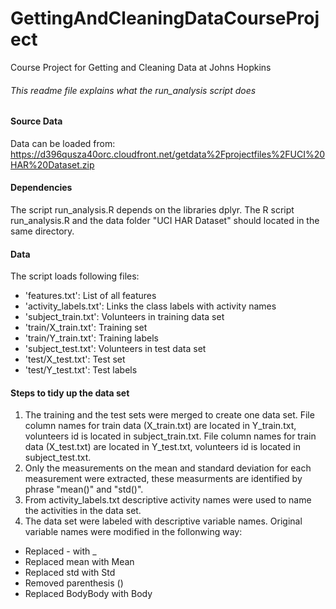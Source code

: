 # GettingAndCleaningDataCourseProject
Course Project for Getting and Cleaning Data at Johns Hopkins 


###### This readme file explains what the run_analysis script does

#### Source Data
Data can be loaded from:
https://d396qusza40orc.cloudfront.net/getdata%2Fprojectfiles%2FUCI%20HAR%20Dataset.zip

#### Dependencies

The script run_analysis.R depends on the libraries dplyr.
The R script run_analysis.R and the data folder "UCI HAR Dataset" should located in the same directory.

#### Data

The script loads following files:

-  'features.txt': List of all features
-  'activity_labels.txt': Links the class labels with activity names
-  'subject_train.txt': Volunteers in training data set
-  'train/X_train.txt': Training set
-  'train/Y_train.txt': Training labels
-  'subject_test.txt': Volunteers in test data set
-  'test/X_test.txt': Test set
-  'test/Y_test.txt': Test labels


#### Steps to tidy up the data set

1. The training and the test sets were merged to create one data set. 
  File column names for train data (X_train.txt) are located in Y_train.txt, volunteers id is located in subject_train.txt. 
  File column names for train data (X_test.txt) are located in Y_test.txt, volunteers id is located in subject_test.txt.
2. Only the measurements on the mean and standard deviation for each measurement were extracted, these measurments are identified by phrase "mean()" and "std()". 
3. From activity_labels.txt descriptive activity names were used to name the activities in the data set.
4. The data set were labeled with descriptive variable names. 
  Original variable names were modified in the follonwing way:
  -  Replaced - with _ 
  -  Replaced mean with Mean
  -  Replaced std with Std
  -  Removed parenthesis ()
  -  Replaced BodyBody with Body


